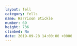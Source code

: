```yaml
---
layout: fell
category: fells
name: Harrison Stickle
number: 69
height: 736
climbed: No
date: 2019-09-28 14:00:00 +0000
---
```

